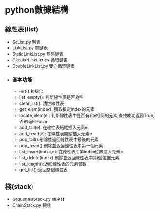 # python數據結構
## 線性表(list)
* SqList.py 列表
* LinkList.py 單鏈表
* StaticLinkList.py 靜態鏈表
* CircularLinkList.py 循環鏈表
* DoubleLinkList.py 雙向循環鏈表
* ### 基本功能
  * __init__():初始化
  * list_empty(): 判斷線性表是否為空
  * clear_list(): 清空線性表
  * get_elem(index): 獲取指定index的元素
  * locate_elem(e): 判斷線性表中是否有和e相同的元素,查找成功返回True,否則返回False
  * add_tail(e): 在線性表結尾插入元素e
  * add_head(e): 在線性表開頭插入元素e
  * pop_tail():刪除並返回線性表中最後的元素
  * pop_head():刪除並返回線性表中第一個元素
  * list_insert(index,e): 在線性表中第index位置插入元素e
  * list_delete(index):刪除並返回線性表中第i個位置元素
  * list_length():返回線性表的元素個數
  * get_list():返回整個線性表

## 棧(stack)
* SequentialStack.py 順序棧
* ChainStack.py 鏈棧